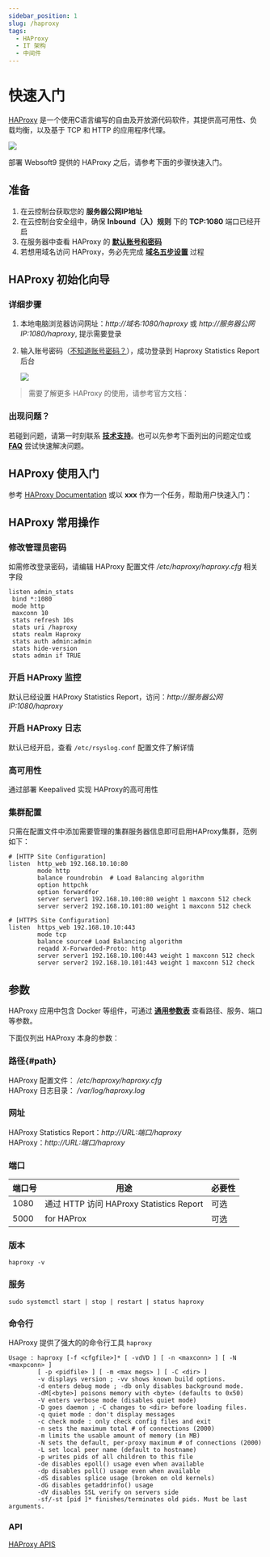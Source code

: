 ```yaml
---
sidebar_position: 1
slug: /haproxy
tags:
  - HAProxy
  - IT 架构
  - 中间件
---
```


# 快速入门

[HAProxy](https://www.haproxy.org/) 是一个使用C语言编写的自由及开放源代码软件，其提供高可用性、负载均衡，以及基于 TCP 和 HTTP 的应用程序代理。

![](https://libs.websoft9.com/Websoft9/DocsPicture/zh/haproxy/HAProxy-configuration.png)

部署 Websoft9 提供的 HAProxy 之后，请参考下面的步骤快速入门。

## 准备

1. 在云控制台获取您的 **服务器公网IP地址** 
2. 在云控制台安全组中，确保 **Inbound（入）规则** 下的 **TCP:1080** 端口已经开启
3. 在服务器中查看 HAProxy 的 **[默认账号和密码](./setup/credentials#getpw)**  
4. 若想用域名访问 HAProxy，务必先完成 **[域名五步设置](./dns#domain)** 过程

## HAProxy 初始化向导

### 详细步骤

1. 本地电脑浏览器访问网址：*http://域名:1080/haproxy* 或 *http://服务器公网IP:1080/haproxy*, 提示需要登录

2. 输入账号密码（[不知道账号密码？](./setup/credentials#getpw)），成功登录到 Haproxy Statistics Report 后台  

   ![](https://libs.websoft9.com/Websoft9/DocsPicture/zh/haproxy/haproxy-statsgui-websoft9.png)


> 需要了解更多 HAProxy 的使用，请参考官方文档：

### 出现问题？

若碰到问题，请第一时刻联系 **[技术支持](./helpdesk)**。也可以先参考下面列出的问题定位或  **[FAQ](./faq#setup)** 尝试快速解决问题。

## HAProxy 使用入门

参考 [HAProxy Documentation](http://cbonte.github.io/haproxy-dconv/) 或以 **xxx** 作为一个任务，帮助用户快速入门：

## HAProxy 常用操作

### 修改管理员密码

如需修改登录密码，请编辑 HAProxy 配置文件 */etc/haproxy/haproxy.cfg* 相关字段

   ```
   listen admin_stats 
    bind *:1080 
    mode http 
    maxconn 10 
    stats refresh 10s 
    stats uri /haproxy 
    stats realm Haproxy 
    stats auth admin:admin 
    stats hide-version 
    stats admin if TRUE
   ```


### 开启 HAProxy 监控

默认已经设置 HAProxy Statistics Report，访问：*http://服务器公网IP:1080/haproxy*

### 开启 HAProxy 日志

默认已经开启，查看 `/etc/rsyslog.conf` 配置文件了解详情

### 高可用性

通过部署 Keepalived 实现 HAProxy的高可用性

### 集群配置

只需在配置文件中添加需要管理的集群服务器信息即可启用HAProxy集群，范例如下：

```
# [HTTP Site Configuration]
listen  http_web 192.168.10.10:80
        mode http
        balance roundrobin  # Load Balancing algorithm
        option httpchk
        option forwardfor
        server server1 192.168.10.100:80 weight 1 maxconn 512 check
        server server2 192.168.10.101:80 weight 1 maxconn 512 check

# [HTTPS Site Configuration]
listen  https_web 192.168.10.10:443
        mode tcp
        balance source# Load Balancing algorithm
        reqadd X-Forwarded-Proto: http
        server server1 192.168.10.100:443 weight 1 maxconn 512 check
        server server2 192.168.10.101:443 weight 1 maxconn 512 check
```

## 参数

HAProxy 应用中包含 Docker 等组件，可通过 **[通用参数表](./setup/parameter)** 查看路径、服务、端口等参数。

下面仅列出 HAProxy 本身的参数：

### 路径{#path}

HAProxy 配置文件： */etc/haproxy/haproxy.cfg*    
HAProxy 日志目录： */var/log/haproxy.log*   

### 网址

HAProxy Statistics Report：*http://URL:端口/haproxy*  
HAProxy：*http://URL:端口/haproxy*  

### 端口

| 端口号 | 用途                                          | 必要性 |
| ------ | --------------------------------------------- | ------ |
| 1080   | 通过 HTTP 访问 HAProxy  Statistics Report | 可选   |
| 5000   | for  HAProx | 可选   |

### 版本

```shell
haproxy -v
```

### 服务

```shell
sudo systemctl start | stop | restart | status haproxy
```

### 命令行

HAProxy 提供了强大的的命令行工具 `haproxy`  

```
Usage : haproxy [-f <cfgfile>]* [ -vdVD ] [ -n <maxconn> ] [ -N <maxpconn> ]
        [ -p <pidfile> ] [ -m <max megs> ] [ -C <dir> ]
        -v displays version ; -vv shows known build options.
        -d enters debug mode ; -db only disables background mode.
        -dM[<byte>] poisons memory with <byte> (defaults to 0x50)
        -V enters verbose mode (disables quiet mode)
        -D goes daemon ; -C changes to <dir> before loading files.
        -q quiet mode : don't display messages
        -c check mode : only check config files and exit
        -n sets the maximum total # of connections (2000)
        -m limits the usable amount of memory (in MB)
        -N sets the default, per-proxy maximum # of connections (2000)
        -L set local peer name (default to hostname)
        -p writes pids of all children to this file
        -de disables epoll() usage even when available
        -dp disables poll() usage even when available
        -dS disables splice usage (broken on old kernels)
        -dG disables getaddrinfo() usage
        -dV disables SSL verify on servers side
        -sf/-st [pid ]* finishes/terminates old pids. Must be last arguments.
```


### API

[HAProxy APIS](https://www.haproxy.com/blog/haproxy-apis/)


